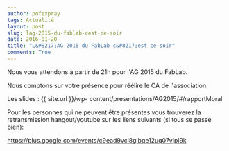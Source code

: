 ```yaml
---
author: pofexpray
tags: Actualité
layout: post
slug: lag-2015-du-fablab-cest-ce-soir
date: 2016-01-20
title: "L&#8217;AG 2015 du FabLab c&#8217;est ce soir"
comments: True
---
```

Nous vous attendons à partir de 21h pour l'AG 2015 du FabLab.

Nous comptons sur votre présence pour réélire le CA de l'association.

Les slides : {{ site.url }}/wp-
content/presentations/AG2015/#/rapportMoral

Pour les personnes qui ne peuvent être présentes vous trouverez la
retransmission hangout/youtube sur les liens suivants (si tous se passe bien):

<https://plus.google.com/events/c9ead9vcl8glbqe12uq07vlpl9k>



